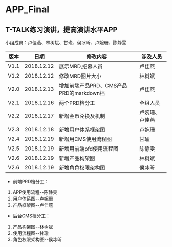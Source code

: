 # APP_Final  
## T-TALK练习演讲，提高演讲水平APP
小组成员：卢佳燕、林树斌、甘瑜、侯冰昕、卢婉珊、陈静雯

版本|日期 | 修改内容 | 涉及人员
---|---|---|---
V1.1|2018.12.12 | 展示MRD,招募人员| 卢佳燕
V1.2|2018.12.12 | 修改MRD图片大小| 林树斌
V2.0|2018.12.13 | 增加前端产品PRD、CMS产品PRD的markdown档| 卢佳燕
V2.1|2018.12.16 | 两个PRD档分工| 全组人员 
V2.2|2018.12.17 | 新增金币兑换及机制| 卢婉珊、卢佳燕
V2.3|2018.12.18 | 新增用户体系框架图| 卢婉珊
V2.4|2018.12.19 | 新增用CMS使用流程图| 甘瑜
V2.5|2018.12.19 | 新增用前端pfd使用流程图| 陈静雯
V2.6|2018.12.19 | 新增产品构架图| 林树斌
V2.6|2018.12.19 | 新增角色权限架构图| 侯冰昕

* 前端PRD档分工：
1. APP使用流程--陈静雯 
2. 用户体系图--卢婉珊
3. 产品框架图--卢佳燕

* 后台CMS档分工：
1. 产品构架图--林树斌
2. 使用流程图--甘瑜
3. 角色权限架构图--侯冰昕
